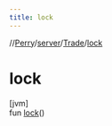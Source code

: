 ```yaml
---
title: lock
---
```

//[Perry](../../../index.html)/[server](../index.html)/[Trade](index.html)/[lock](lock.html)



# lock



[jvm]\
fun [lock](lock.html)()




